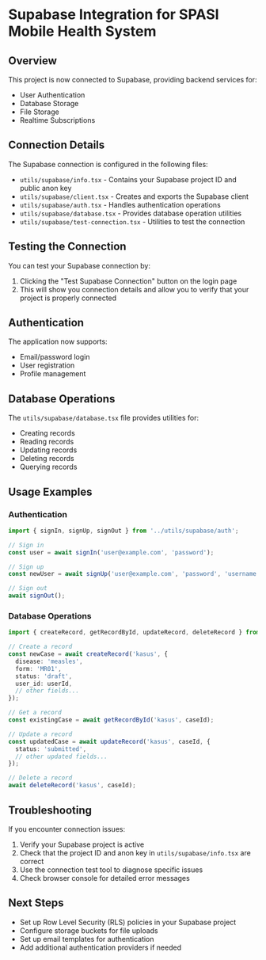 # Supabase Integration for SPASI Mobile Health System

## Overview

This project is now connected to Supabase, providing backend services for:

- User Authentication
- Database Storage
- File Storage
- Realtime Subscriptions

## Connection Details

The Supabase connection is configured in the following files:

- `utils/supabase/info.tsx` - Contains your Supabase project ID and public anon key
- `utils/supabase/client.tsx` - Creates and exports the Supabase client
- `utils/supabase/auth.tsx` - Handles authentication operations
- `utils/supabase/database.tsx` - Provides database operation utilities
- `utils/supabase/test-connection.tsx` - Utilities to test the connection

## Testing the Connection

You can test your Supabase connection by:

1. Clicking the "Test Supabase Connection" button on the login page
2. This will show you connection details and allow you to verify that your project is properly connected

## Authentication

The application now supports:

- Email/password login
- User registration
- Profile management

## Database Operations

The `utils/supabase/database.tsx` file provides utilities for:

- Creating records
- Reading records
- Updating records
- Deleting records
- Querying records

## Usage Examples

### Authentication

```typescript
import { signIn, signUp, signOut } from '../utils/supabase/auth';

// Sign in
const user = await signIn('user@example.com', 'password');

// Sign up
const newUser = await signUp('user@example.com', 'password', 'username', 'puskesmas', 'location');

// Sign out
await signOut();
```

### Database Operations

```typescript
import { createRecord, getRecordById, updateRecord, deleteRecord } from '../utils/supabase/database';

// Create a record
const newCase = await createRecord('kasus', {
  disease: 'measles',
  form: 'MR01',
  status: 'draft',
  user_id: userId,
  // other fields...
});

// Get a record
const existingCase = await getRecordById('kasus', caseId);

// Update a record
const updatedCase = await updateRecord('kasus', caseId, {
  status: 'submitted',
  // other updated fields...
});

// Delete a record
await deleteRecord('kasus', caseId);
```

## Troubleshooting

If you encounter connection issues:

1. Verify your Supabase project is active
2. Check that the project ID and anon key in `utils/supabase/info.tsx` are correct
3. Use the connection test tool to diagnose specific issues
4. Check browser console for detailed error messages

## Next Steps

- Set up Row Level Security (RLS) policies in your Supabase project
- Configure storage buckets for file uploads
- Set up email templates for authentication
- Add additional authentication providers if needed
